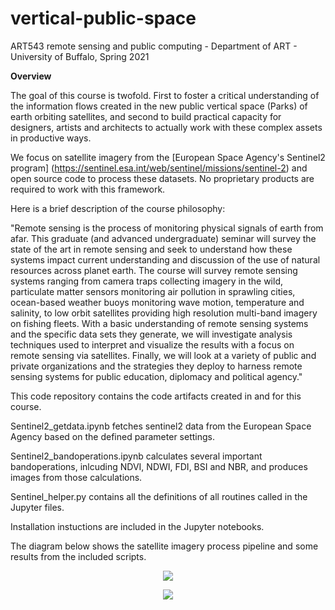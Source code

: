 # vertical-public-space
ART543 remote sensing and public computing - Department of ART - University of Buffalo, Spring 2021

**Overview**

The goal of this course is twofold. First to foster a critical understanding of the information flows created in the new public vertical space (Parks) of earth orbiting satellites, and second to build practical capacity for designers, artists and architects to actually work with these complex assets in productive ways.

We focus on satellite imagery from the [European Space Agency's Sentinel2 program] (https://sentinel.esa.int/web/sentinel/missions/sentinel-2) and open source code to process these datasets. No proprietary products are required to work with this framework.

Here is a brief description of the course philosophy:

"Remote sensing is the process of monitoring physical signals of earth from afar. This graduate (and advanced undergraduate) seminar will survey the state of the art in remote sensing and seek to understand how these systems impact current understanding and discussion of the use of natural resources across planet earth. The course will survey remote sensing systems ranging from camera traps collecting imagery in the wild, particulate matter sensors monitoring air pollution in sprawling cities, ocean-based weather buoys monitoring wave motion, temperature and salinity, to low orbit satellites providing high resolution multi-band imagery on fishing fleets. 
With a basic understanding of remote sensing systems and the specific data sets they generate, we will investigate analysis techniques used to interpret and visualize the results with a focus on remote sensing via satellites. Finally, we will look at a variety of public and private organizations and the strategies they deploy to harness remote sensing systems for public education, diplomacy and political agency."

This code repository contains the code artifacts created in and for this course.

Sentinel2_getdata.ipynb 
    fetches sentinel2 data from the European Space Agency based on the defined parameter settings.

Sentinel2_bandoperations.ipynb 
    calculates several important bandoperations, inlcuding NDVI, NDWI, FDI, BSI and NBR, and produces images from those calculations.

Sentinel_helper.py 
    contains all the definitions of all routines called in the Jupyter files.

Installation instuctions are included in the Jupyter notebooks.

The diagram below shows the satellite imagery process pipeline and some results from the included scripts.

<p align="center">
<img src="https://github.com/realtechsupport/vertical_public_space/blob/main/sentinel2_pipeline.png?raw=true" >
</p>


<p align="center">
<img src="https://github.com/realtechsupport/vertical_public_space/blob/main/download.png?raw=true">
</p>






